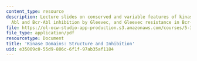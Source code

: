 ```yaml
---
content_type: resource
description: Lecture slides on conserved and variable features of kinase domains,
  Abl and Bcr-Abl inhibition by Gleevec, and Gleevec resistance in Bcr-Abl mutants.
file: https://ol-ocw-studio-app-production.s3.amazonaws.com/courses/5-36-biochemistry-laboratory-spring-2009/e35009c055d9806c6f1f97ab35af1184_slides4.pdf
file_type: application/pdf
resourcetype: Document
title: 'Kinase Domains: Structure and Inhibition'
uid: e35009c0-55d9-806c-6f1f-97ab35af1184
---
```

